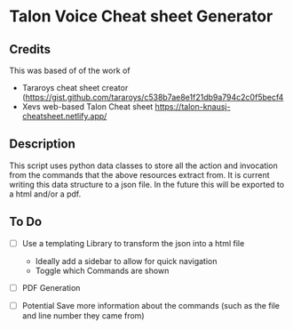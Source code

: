 # Talon Voice Cheat sheet Generator

## Credits

This was based of of the work of 
    
- Tararoys cheat sheet creator (https://gist.github.com/tararoys/c538b7ae8e1f21db9a794c2c0f5becf4 
- Xevs web-based Talon Cheat sheet https://talon-knausj-cheatsheet.netlify.app/

## Description 
This script uses python data classes to store all the action and invocation from the commands that the above resources extract from. It is current writing this data structure to a json file. In the future this will be exported to a html and/or a pdf.


## To Do

- [ ] Use a templating Library to transform the json into a html file

    - Ideally add a sidebar to allow for quick navigation 
    - Toggle which Commands are shown
- [ ] PDF Generation

- [ ] Potential Save more information about the commands (such as the file and line number they came from)

